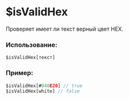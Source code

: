 # $isValidHex
Проверяет имеет ли текст верный цвет HEX.

### Использование:
```
$isValidHex[текст]
```
### Пример:
```js
$isValidHex[#040E20] // true
$isValidHex[white] // false
 ```
